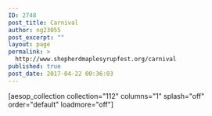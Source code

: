 ```yaml
---
ID: 2748
post_title: Carnival
author: ng23055
post_excerpt: ""
layout: page
permalink: >
  http://www.shepherdmaplesyrupfest.org/carnival
published: true
post_date: 2017-04-22 00:36:03
---
```

[aesop_collection collection="112" columns="1" splash="off" order="default" loadmore="off"]